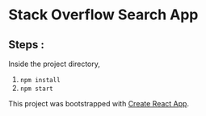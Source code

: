 # Stack Overflow Search App

## Steps :
Inside the project directory,  
1. `npm install`
2. `npm start`

This project was bootstrapped with [Create React App](https://github.com/facebookincubator/create-react-app). 

